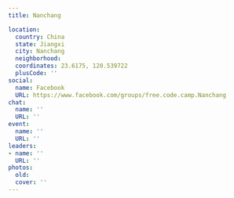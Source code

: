 ```yaml
---
title: Nanchang

location:
  country: China
  state: Jiangxi
  city: Nanchang
  neighborhood: 
  coordinates: 23.6175, 120.539722
  plusCode: ''
social:
  name: Facebook
  URL: https://www.facebook.com/groups/free.code.camp.Nanchang
chat:
  name: ''
  URL: ''
event:
  name: ''
  URL: ''
leaders:
- name: ''
  URL: ''
photos:
  old: 
  cover: ''
---
```

